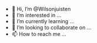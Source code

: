 - 👋 Hi, I’m @Wilsonjuisten
- 👀 I’m interested in ...
- 🌱 I’m currently learning ...
- 💞️ I’m looking to collaborate on ...
- 📫 How to reach me ...

<!---
Wilsonjuisten/Wilsonjuisten is a ✨ special ✨ repository because its `README.md` (this file) appears on your GitHub profile.
You can click the Preview link to take a look at your changes.
--->
